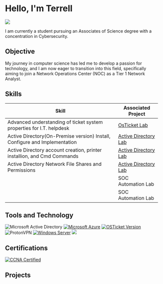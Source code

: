 # Hello, I'm Terrell
<a href="https://linkedin.com/in/terrell-sowell"><img src="https://img.shields.io/badge/-LinkedIn-0072b1?&style=for-the-badge&logo=linkedin&logoColor=white" /></a>

I am currently a student pursuing an Associates of Science degree with a concentration in Cybersecurity.

## Objective

My journey in computer science has led me to develop a passion for technology, and I am now eager to transition into this field, specifically aiming to join a Network Operations Center (NOC) as a Tier 1 Network Analyst.

## Skills 

| Skill                                         | Associated Project         |
|-----------------------------------------------|----------------------------|
| Advanced understanding of ticket system properties for I.T. helpdesk     |<a href="https://github.com/TerrellSowell/OsTicket">OsTicket Lab</a>|
| Active Directory(On-Premise version) Install, Configure and Implementation  | <a href="https://github.com/TerrellSowell/Active-Directory">Active Directory Lab</a>|
| Active Directory account creation, printer installion, and Cmd Commands       | <a href="https://github.com/TerrellSowell/Helpdesk-functions-Active-Directory-account-creation-Cmd-Commands-">Active Directory Lab</a>|
| Active Directory Network File Shares and Permissions     | <a href="https://github.com/TerrellSowell/Active-Directory-File-Share-Permissions">Active Directory Lab</a> |
|                   | SOC Automation Lab|
|  | SOC Automation Lab|

## Tools and Technology
![Microsoft Active Directory](https://img.shields.io/badge/Microsoft%20Active%20Directory-blue?logo=microsoft-active-directory&style=for-the-badge)
[![Microsoft Azure](https://img.shields.io/badge/Microsoft%20Azure-blue?logo=microsoft-azure&style=for-the-badge)](https://azure.microsoft.com/)
[![OSTicket Version](https://img.shields.io/badge/OSTicket-blue)](https://github.com/osTicket/osTicket/releases/tag/v1.15.6)
![ProtonVPN](https://img.shields.io/badge/ProtonVPN-Securelogo=protonvpn)
[![Windows Server](https://img.shields.io/badge/Windows_Server-blue?logo=windows)](https://www.microsoft.com/en-us/cloud-platform/windows-server)
<img src="https://img.shields.io/badge/-Wireshark-1679A7?&style=for-the-badge&logo=Wireshark&logoColor=white" />
    

## Certifications
[![CCNA Certified](https://img.shields.io/badge/CCNA-Certified-blue?logo=cisco&style=for-the-badge)](https://www.cisco.com/c/en/us/training-events/training-certifications/certifications/associate/ccna.html)
</div>

## Projects
